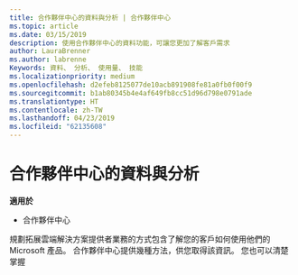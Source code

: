 ```yaml
---
title: 合作夥伴中心的資料與分析 | 合作夥伴中心
ms.topic: article
ms.date: 03/15/2019
description: 使用合作夥伴中心的資料功能，可讓您更加了解客戶需求
author: LauraBrenner
ms.author: labrenne
Keywords: 資料、 分析、 使用量、 技能
ms.localizationpriority: medium
ms.openlocfilehash: d2efeb8125077de10acb891908fe81a0fb0f00f9
ms.sourcegitcommit: b1ab80345b4e4af649fb8cc51d96d798e0791ade
ms.translationtype: HT
ms.contentlocale: zh-TW
ms.lasthandoff: 04/23/2019
ms.locfileid: "62135608"
---
```

# <a name="data-and-analytics-in-partner-center"></a>合作夥伴中心的資料與分析

**適用於**

- 合作夥伴中心

規劃拓展雲端解決方案提供者業務的方式包含了解您的客戶如何使用他們的 Microsoft 產品。 合作夥伴中心提供幾種方法，供您取得該資訊。 您也可以清楚掌握 